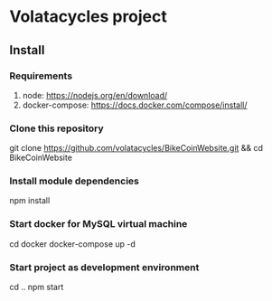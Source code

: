 Volatacycles project
=========================


## Install
### Requirements

1. node: https://nodejs.org/en/download/
2. docker-compose: https://docs.docker.com/compose/install/

### Clone this repository

git clone https://github.com/volatacycles/BikeCoinWebsite.git && cd BikeCoinWebsite

### Install module dependencies

npm install

### Start docker for MySQL virtual machine

cd docker
docker-compose up -d

### Start project as development environment
cd ..
npm start
